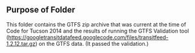 ## Purpose of Folder

This folder contains the GTFS zip archive that was current at the time of Code
for Tucson 2014 and the results of running the GTFS Validation tool 
(https://googletransitdatafeed.googlecode.com/files/transitfeed-1.2.12.tar.gz)
on the GTFS data. (It passed the validation.)
